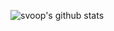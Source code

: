 ![svoop's github stats](https://github-readme-stats.vercel.app/api?username=svoop&count_private=true&show_icons=true&hide_border=true&hide_rank=true)
